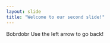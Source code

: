 ```yaml
---
layout: slide
title: "Welcome to our second slide!"
---
```

Bobrdobr
Use the left arrow to go back!
